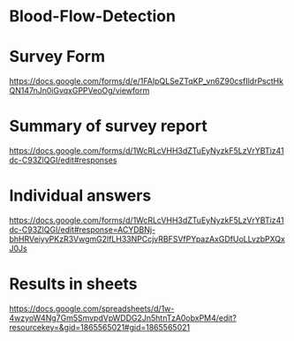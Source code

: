 # Blood-Flow-Detection


# Survey Form
https://docs.google.com/forms/d/e/1FAIpQLSeZTqKP_vn6Z90csfIldrPsctHkQN147nJn0iGvqxGPPVeoOg/viewform

# Summary of survey report
https://docs.google.com/forms/d/1WcRLcVHH3dZTuEyNyzkF5LzVrYBTiz41dc-C93ZlQGI/edit#responses

# Individual answers
https://docs.google.com/forms/d/1WcRLcVHH3dZTuEyNyzkF5LzVrYBTiz41dc-C93ZlQGI/edit#response=ACYDBNj-bhHRVeiyyPKzR3VwgmG2lfLH33NPCcjvRBFSVfPYpazAxGDfUoLLvzbPXQxJ0Js

# Results in sheets
https://docs.google.com/spreadsheets/d/1w-4wzyoW4Ng7Gm5SmvpdVpWDDG2Jn5htnTzA0obxPM4/edit?resourcekey=&gid=1865565021#gid=1865565021
